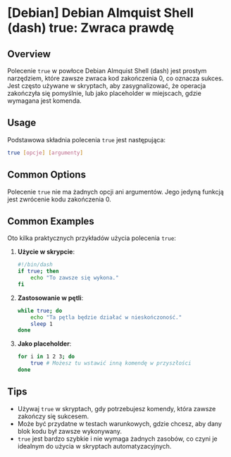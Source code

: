 # [Debian] Debian Almquist Shell (dash) true: Zwraca prawdę

## Overview
Polecenie `true` w powłoce Debian Almquist Shell (dash) jest prostym narzędziem, które zawsze zwraca kod zakończenia 0, co oznacza sukces. Jest często używane w skryptach, aby zasygnalizować, że operacja zakończyła się pomyślnie, lub jako placeholder w miejscach, gdzie wymagana jest komenda.

## Usage
Podstawowa składnia polecenia `true` jest następująca:

```sh
true [opcje] [argumenty]
```

## Common Options
Polecenie `true` nie ma żadnych opcji ani argumentów. Jego jedyną funkcją jest zwrócenie kodu zakończenia 0.

## Common Examples
Oto kilka praktycznych przykładów użycia polecenia `true`:

1. **Użycie w skrypcie**:
   ```sh
   #!/bin/dash
   if true; then
       echo "To zawsze się wykona."
   fi
   ```

2. **Zastosowanie w pętli**:
   ```sh
   while true; do
       echo "Ta pętla będzie działać w nieskończoność."
       sleep 1
   done
   ```

3. **Jako placeholder**:
   ```sh
   for i in 1 2 3; do
       true # Możesz tu wstawić inną komendę w przyszłości
   done
   ```

## Tips
- Używaj `true` w skryptach, gdy potrzebujesz komendy, która zawsze zakończy się sukcesem.
- Może być przydatne w testach warunkowych, gdzie chcesz, aby dany blok kodu był zawsze wykonywany.
- `true` jest bardzo szybkie i nie wymaga żadnych zasobów, co czyni je idealnym do użycia w skryptach automatyzacyjnych.